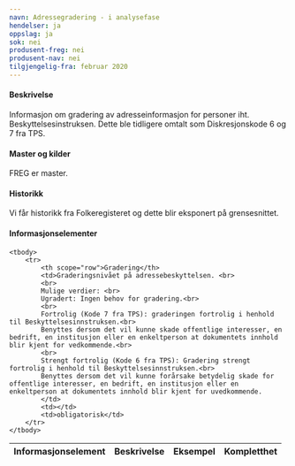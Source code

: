 ```yaml
---
navn: Adressegradering - i analysefase
hendelser: ja
oppslag: ja
sok: nei
produsent-freg: nei
produsent-nav: nei
tilgjengelig-fra: februar 2020
---
```



#### Beskrivelse

Informasjon om gradering av adresseinformasjon for personer iht. Beskyttelsesinstruksen.
Dette ble tidligere omtalt som Diskresjonskode 6 og 7 fra TPS.

#### Master og kilder

FREG er master.
  
#### Historikk

Vi får historikk fra Folkeregisteret og dette blir eksponert på grensesnittet.

#### Informasjonselementer

<table class="table">
    <thead>
        <tr>
            <th>Informasjonselement</th>
            <th>Beskrivelse</th>
            <th>Eksempel</th>
            <th>Kompletthet</th>
        </tr>
    </thead>

    <tbody>
        <tr>
            <th scope="row">Gradering</th>
            <td>Graderingsnivået på adressebeskyttelsen. <br>
            <br>
            Mulige verdier: <br>
            Ugradert: Ingen behov for gradering.<br>
            <br>
            Fortrolig (Kode 7 fra TPS): graderingen fortrolig i henhold til Beskyttelsesinnstruksen.<br> 
            Benyttes dersom det vil kunne skade offentlige interesser, en bedrift, en institusjon eller en enkeltperson at dokumentets innhold blir kjent for vedkommende.<br>
            <br>
            Strengt fortrolig (Kode 6 fra TPS): Gradering strengt fortrolig i henhold til Beskyttelsesinnstruksen.<br>
            Benyttes dersom det vil kunne forårsake betydelig skade for offentlige interesser, en bedrift, en institusjon eller en enkeltperson at dokumentets innhold blir kjent for uvedkommende.
            </td>
            <td></td>
            <td>obligatorisk</td>
        </tr>
    </tbody>
</table>
